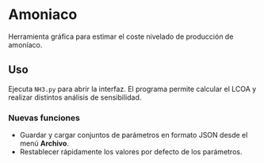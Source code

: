# Amoniaco

Herramienta gráfica para estimar el coste nivelado de producción de amoníaco.

## Uso

Ejecuta `NH3.py` para abrir la interfaz. El programa permite calcular el LCOA y
realizar distintos análisis de sensibilidad.

### Nuevas funciones

- Guardar y cargar conjuntos de parámetros en formato JSON desde el menú
  **Archivo**.
- Restablecer rápidamente los valores por defecto de los parámetros.
